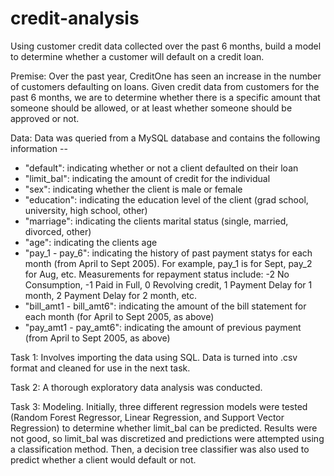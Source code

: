 # credit-analysis
Using customer credit data collected over the past 6 months, build a model to determine whether a customer will default on a credit loan.

Premise: Over the past year, CreditOne has seen an increase in the number of customers defaulting on loans. Given credit data from customers for the past 6 months, we are to determine whether there is a specific amount that someone should be allowed, or at least whether someone should be approved or not.

Data: Data was queried from a MySQL database and contains the following information -- 
- "default": indicating whether or not a client defaulted on their loan
- "limit_bal": indicating the amount of credit for the individual
- "sex": indicating whether the client is male or female
- "education": indicating the education level of the client (grad school, university, high school, other)
- "marriage": indicating the clients marital status (single, married, divorced, other)
- "age": indicating the clients age
- "pay_1 - pay_6": indicating the history of past payment statys for each month (from April to Sept 2005). For example, pay_1 is for Sept, pay_2 for Aug, etc. Measurements for repayment status include: -2 No Consumption, -1 Paid in Full, 0 Revolving credit, 1 Payment Delay for 1 month, 2 Payment Delay for 2 month, etc.
- "bill_amt1 - bill_amt6": indicating the amount of the bill statement for each month (for April to Sept 2005, as above)
- "pay_amt1 - pay_amt6": indicating the amount of previous payment (from April to Sept 2005, as above)

Task 1: Involves importing the data using SQL. Data is turned into .csv format and cleaned for use in the next task.

Task 2: A thorough exploratory data analysis was conducted.

Task 3: Modeling. Initially, three different regression models were tested (Random Forest Regressor, Linear Regression, and Support Vector Regression) to determine whether limit_bal can be predicted. Results were not good, so limit_bal was discretized and predictions were attempted using a classification method. Then, a decision tree classifier was also used to predict whether a client would default or not.  
